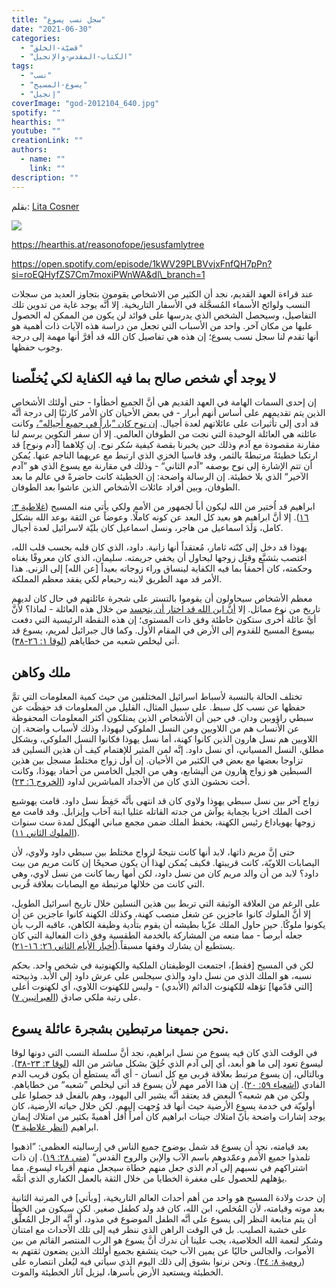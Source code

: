 ```yaml
---
title: "سجل نسب يسوع"
date: "2021-06-30"
categories: 
  - "قضيّة-الخلق"
  - "الكتاب-المقدس-والإنجيل"
tags: 
  - "نسب"
  - "يسوع-المسيح"
  - "إنجيل"
coverImage: "god-2012104_640.jpg"
spotify: ""
hearthis: ""
youtube: ""
creationLink: ""
authors:
  - name: ""
    link: ""
description: ""
---
```


بقلم: [Lita Cosner](https://creation.com/lita-cosner)

[![](images/cmi.png)](https://creation.com/a/15234)

https://hearthis.at/reasonofope/jesusfamlytree

https://open.spotify.com/episode/1kWV29PLBVvjxFnfQH7pPn?si=roEQHyfZS7Cm7moxiPWnWA&dl\_branch=1

عند قراءة العهد القديم، نجد أن الكثير من الاشخاص يقومون بتجاوز العديد من سجلات النسب ولوائح الأسماء المُسجَّلة في الأسفار التاريخية. إلا أنَّه يوجد غاية من تدوين تلك التفاصيل، وسيحصل الشخص الذي يدرسها على فوائد لن يكون من الممكن له الحصول عليها من مكان آخر. واحد من الأسباب التي تجعل من دراسة هذه الآيات ذات أهمية هو أنها تقدم لنا سجل نسب يسوع؛ إن هذه هي تفاصيل كان الله قد أقرَّ أنها مهمة إلى درجة وجوب حفظها.

## لا يوجد أي شخص صالح بما فيه الكفاية لكي يُخلّصنا

إن إحدى السمات الهامة في العهد القديم هي أنَّ الجميع أخطأوا - حتى أولئك الأشخاص الذين يتم تقديمهم على أساس أنهم أبرار - في بعض الأحيان كان الأمر كارثيًا إلى درجة أنَّه قد أدى إلى تأثيرات على عائلاتهم لعدة أجيال. [إن نوح كان ”باراً في جميع أجياله“،](https://creation.com/adam-and-noah) وكانت عائلته هي العائلة الوحيدة التي نجت من الطوفان العالمي. إلا أن سفر التكوين يرسم لنا مقارنة مقصودة مع آدم وذلك حين يخبرنا بقصة كيفية سُكر نوح. إن كِلاهما \[آدم ونوح\] قد ارتكبا خطيئةً مرتبطةً بالثمر، وقد قاسيا الخزي الذي ارتبط مع عريهما الناجم عنها. يُمكن أن تتم الإشارة إلى نوح بوصفه ”آدم الثاني“ - وذلك في مقارنة مع يسوع الذي هو ”آدم الآخير“ الذي بلا خطيئة. إن الرسالة واضحة: إن الخطيئة كانت حاضرةً في عالم ما بعد الطوفان، وبين أفراد عائلات الأشخاص الذين عاشوا بعد الطوفان.

ابراهيم قد اُختير من الله ليكون أباً لجمهور من الأمم ولكي يأتي منه المسيح ([غلاطية ٣: ١٦](https://my.bible.com/bible/101/GAL.3.16)). إلا أنَّ ابراهيم هو بعيد كل البعد عن كونه كاملًا. وعوضاً عن الثقة بوعد الله بشكل كامل، وَلَدَ اسماعيل من هاجر، ونسل اسماعيل كان بليّة لاسرائيل لعدة أجيال.

يهوذا قد دخل إلى كنّته ثامار، مُعتقداً أنها زانية. داود، الذي كان قلبه بحسب قلب الله، اغتصب بثشبَّع وقتل زوجها ليحاول أن يخفي جريمته. سليمان، الذي كان معروفًا بغناه وحكمته، كان أحمقاً بما فيه الكفاية لينساق وراء زوجاته بعيداً \[عن الله\] إلى الزنى. هذا الأمر قد مهد الطريق لابنه رحبعام لكي يفقد معظم المملكة.

معظم الأشخاص سيحاولون أن يقوموا بالتستر على شجرة عائلتهم في حال كان لديهم تاريخ من نوع مماثل. إلا [أنَّ ابن الله قد اختار أن يتجسد](https://creation.com/incarnation-why-god-became-man) من خلال هذه العائلة - لماذا؟ لأنَّ أيَّ عائلة أُخرى ستكون خاطئة وفق ذات المستوى؛ إن هذه النقطة الرئيسية التي دفعت بيسوع المسيح للقدوم إلى الأرض في المقام الأول. وكما قال جبرائيل لمريم، يسوع قد أتى ليخلص شعبه من خطاياهم ([لوقا ١: ٢٦-٣٨](https://my.bible.com/bible/101/LUK.1.26-38)).

## ملك وكاهن

تختلف الحالة بالنسبة لأسباط اسرائيل المختلفين من حيث كمية المعلومات التي تمَّ حفظها عن نسب كل سبط. على سبيل المثال، القليل من المعلومات قد حفِظَت عن سبطي راؤوبين ودان. في حين أن الأشخاص الذين يمتلكون أكثر المعلومات المحفوظة عن الأنساب هم من اللاويين ومن النسل الملوكي ليهوذا، وذلك لأسباب واضحة. إن اللاويين هم نسل هارون الذين كانوا كهنة، أما نسل يهوذا فكانوا النسل الملوكي، وبشكل مطلق، النسل المسياني، أي نسل داود. إنَّه لمن المثير للإهتمام كيف أن هذين النسلين قد تزاوجا بعضها مع بعض في الكثير من الأحيان. إن أول زواج مختلط مسجل بين هذين السبطين هو زواج هارون من أليشابع، وهي من الجيل الخامس من أحفاد يهوذا، وكانت أُخت نحشون الذي كان من الأجداد المباشرين لداود ([الخروج ٦: ٢٣](https://my.bible.com/bible/101/EXO.6.23)).

زواج آخر بين نسل سبطي يهوذا ولاوي كان قد انتهى بأنَّه حَفِظَ نسل داود. قامت يهوشبع اخت الملك اخزيا بحِماية يوآش من جدته القاتله عثليا ابنة آخاب وإيزابل. وقد قامت مع زوجها يهوياداع رئيس الكهنة، بحفظ الملك ضمن مجمع مباني الهيكل لمدة ست سنوات ([الملوك الثاني ١١](https://my.bible.com/bible/101/2KI.11)).

حتى إنَّ مريم ذاتها، لابد أنها كانت نتيجةً لزواج مختلط بين سبطي داود ولاوي، لأن اليصابات اللاويّة، كانت قريبتها. فكيف يُمكن لهذا أن يكون صحيحًا إن كانت مريم من بيت داود؟ لابد من أن والد مريم كان من نسل داود، لكن أمها ربما كانت من نسل لاوي، وهي التي كانت من خلالها مرتبطة مع اليصابات بعلاقة قُربى.

على الرغم من العلاقة الوثيقة التي تربط بين هذين النسلين خلال تاريخ اسرائيل الطويل، إلا أنَّ الملوك كانوا عاجزين عن شغل منصب كهنة، وكذلك الكهنة كانوا عاجزين عن أن يكونوا ملوكًا. حين حاول الملك عزّيا بطيشه أن يقوم بتأدية وظيفة الكاهن، عاقبه الرب بأن جعله أبرصاً - مما منعه من المشاركة بالخدمة الطقسية وفق ذات الفعالية التي كان يستطيع أن يشارك وفقها مسبقاً.([أخبار الأيام الثاني ٢٦: ١٦-٢١](https://my.bible.com/bible/101/2CH.26.16-21)).

لكن في المسيح \[فقط\]، اجتمعت الوظيفتان الملكية والكهنوتية في شخص واحد. بحكم نسبه، هو الملك الذي من نسل داود والذي سيجلس على عرش داود إلى الأبد. وذبيحته \[التي قدّمها\] تؤهله للكهنوت الدائم (الأبدي) - وليس للكهنوت اللاوي، أي لكهنوت أعلى على رتبة ملكي صادق ([العبرانيين ٧](https://my.bible.com/bible/101/HEB.7)).

## نحن جميعنا مرتبطين بشجرة عائلة يسوع.

في الوقت الذي كان فيه يسوع من نسل ابراهيم، نجد أنَّ سلسلة النسب التي دونها لوقا ليسوع تعود إلى ما هو أبعد، أي إلى آدم الذي خُلِقَ بشكل مباشر من الله ([لوقا ٣: ٢٣-٣٨](https://my.bible.com/bible/101/LUK.3.23-38)). وبالتالي، إن يسوع مرتبط بعلاقة قربى مع كل انسان - أي أنَّه يستطع أن يكون قريب الدم الفادي ([اشعياء ٥٩: ٢٠](https://my.bible.com/bible/101/ISA.59.20)). إن هذا الأمر مهم لأن يسوع قد أتى ليخلص ”شعبه“ من خطاياهم. ولكن من هم شعبه؟ البعض قد يعتقد أنَّه يشير الى اليهود، وهم بالفعل قد حصلوا على أولويّة في خدمة يسوع الأرضية حيث أنها قد وُجهت إليهم. لكن خلال حياته الأرضية، كان يوجد إشارات واضحة بأنّ امتلاك جينات ابراهيم كان أمراً أقل أهميةً بكثير من امتلاك إيمان ابراهيم ([انظر غلاطية ٣](https://my.bible.com/bible/101/GAL.3)).

بعد قيامته، نجد أن يسوع قد شمل بوضوح جميع الناس في إرساليته العظمى: ”اذهبوا تلمذوا جميع الأُمم وعمّدوهم باسم الآب والإبن والروح القدس“ ([متى ٢٨: ١٩](https://my.bible.com/bible/101/MAT.28.19)). إن ذات اشتراكهم في نسبهم إلى آدم الذي جعل منهم خطاة سيجعل منهم أقرباء ليسوع، مما يؤهلهم للحصول على مغفرة الخطايا من خلال الثقة بالعمل الكفاري الذي أتمَّه.

إن حدث ولادة المسيح هو واحد من أهم أحداث العالم التاريخية، \[ويأتي\] في المرتبة الثانية بعد موته وقيامته، لأن المُخلص، ابن الله، كان قد ولد كطفل صغير. لكن سيكون من الخطأ أن يتم متابعة النظر إلى يسوع على أنَّه الطفل الموضوع في مذود، أو أنَّه الرجل المُعلَّق على خشبة الصليب. بل في الوقت الراهن الذي ننظر فيه إلى تلك الأحداث مع امتنان وشكر لنعمة الله الخلاصية، يجب علينا أن ندرك أنَّ يسوع هو الرب المنتصر القائم من بين الأموات، والجالس حاليًا عن يمين الآب حيث يتشفع بجميع أولئك الذين يضعون ثقتهم به ([رومية ٨: ٣٤](https://my.bible.com/bible/101/ROM.8.34)). ونحن نرنوا بشوق إلى ذلك اليوم الذي سيأتي فيه ليُعلن انتصاره على الخطيئة ويستعيد الأرض بأسرها، ليزيل آثار الخطيئة والموت.
